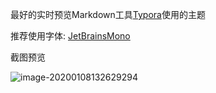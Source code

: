 最好的实时预览Markdown工具[Typora](https://typora.io/)使用的主题

推荐使用字体: [JetBrainsMono](https://www.jetbrains.com/lp/mono/)

截图预览

![image-20200108132629294](https://tva1.sinaimg.cn/large/00831rSTgy1gd0e6zpfr4j30u017q7hi.jpg)

